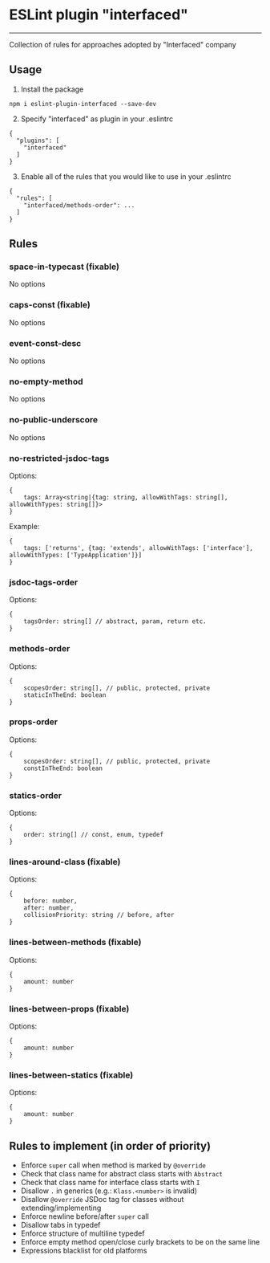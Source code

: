 # ESLint plugin "interfaced"

***

Collection of rules for approaches adopted by "Interfaced" company

## Usage

1) Install the package

```
npm i eslint-plugin-interfaced --save-dev
```

2) Specify "interfaced" as plugin in your .eslintrc

```
{
  "plugins": [
    "interfaced"
  ]
}
```

3) Enable all of the rules that you would like to use in your .eslintrc

```
{
  "rules": [
    "interfaced/methods-order": ...
  ]
}
```

## Rules

### space-in-typecast (fixable)

No options

### caps-const (fixable)

No options

### event-const-desc

No options

### no-empty-method

No options

### no-public-underscore

No options

### no-restricted-jsdoc-tags

Options:

```
{
	tags: Array<string|{tag: string, allowWithTags: string[], allowWithTypes: string[]}>
}
```

Example:

```
{
	tags: ['returns', {tag: 'extends', allowWithTags: ['interface'], allowWithTypes: ['TypeApplication']}]
}
```

### jsdoc-tags-order

Options:

```
{
	tagsOrder: string[] // abstract, param, return etc.
}
```

### methods-order

Options:

```
{
	scopesOrder: string[], // public, protected, private
	staticInTheEnd: boolean
}
```

### props-order

Options:

```
{
	scopesOrder: string[], // public, protected, private
	constInTheEnd: boolean
}
```

### statics-order

Options:

```
{
	order: string[] // const, enum, typedef
}
```

### lines-around-class (fixable)

Options:

```
{
	before: number,
	after: number,
	collisionPriority: string // before, after
}
```

### lines-between-methods (fixable)

Options:

```
{
	amount: number
}
```

### lines-between-props (fixable)

Options:

```
{
	amount: number
}
```

### lines-between-statics (fixable)

Options:

```
{
	amount: number
}
```

## Rules to implement (in order of priority)

* Enforce `super` call when method is marked by `@override`
* Check that class name for abstract class starts with `Abstract`
* Check that class name for interface class starts with `I`
* Disallow `.` in generics (e.g.: `Klass.<number>` is invalid)
* Disallow `@override` JSDoc tag for classes without extending/implementing
* Enforce newline before/after `super` call
* Disallow tabs in typedef
* Enforce structure of multiline typedef
* Enforce empty method open/close curly brackets to be on the same line
* Expressions blacklist for old platforms

